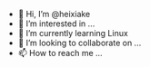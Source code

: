 - 👋 Hi, I’m @heixiake
- 👀 I’m interested in ...
- 🌱 I’m currently learning Linux
- 💞️ I’m looking to collaborate on ...
- 📫 How to reach me ...

<!---
heixiake/heixiake is a ✨ special ✨ repository because its `README.md` (this file) appears on your GitHub profile.
You can click the Preview link to take a look at your changes.
--->
